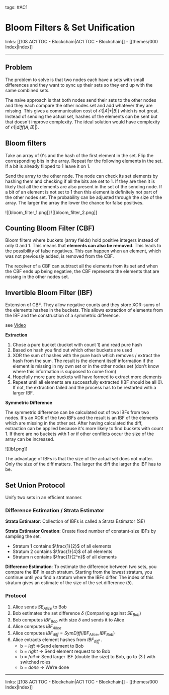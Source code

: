 tags: #AC1 

# Bloom Filters & Set Unification

links: [[108 AC1 TOC - Blockchain|AC1 TOC - Blockchain]] - [[themes/000 Index|Index]]

---

## Problem

The problem to solve is that two nodes each have a sets with small differences and they want to sync up their sets so they end up with the same combined sets.

The naive approach is that both nodes send their sets to the other nodes and they each compare the other nodes set and add whatever they are missing. This gives a communication cost of $\mathcal{O}(\vert {A} \vert + \vert {B} \vert)$ which is not great. Instead of sending the actual set, hashes of the elements can be sent but that doesn't improve complexity. The ideal solution would have complexity of $\mathcal{O}(\vert diff(A, B) \vert)$.

## Bloom filters

Take an array of 0's and the hash of the first element in the set. Flip the corresponding bits in the array. Repeat for the following elements in the set. If a bit is already flipped to 1 leave it on 1.

Send the array to the other node. The node can check its set elements by hashing them and checking if all the bits are set to 1. If they are then it is likely that all the elements are also present in the set of the sending node. If a bit of an element is not set to 1 then this element is definitely not part of the other nodes set. The probability can be adjusted through the size of the array. The larger the array the lower the chance for false positives.

![[bloom_filter_1.png]]
![[bloom_filter_2.png]]

## Counting Bloom Filter (CBF)

Bloom filters where buckets (array fields) hold positive integers instead of only 0 and 1. This means that **elements can also be removed**. This leads to the possibility of false negatives. This can happen when an element, which was not previously added, is removed from the CBF. 

The receiver of a CBF can subtract all the elements from its set and when the CBF ends up being negative, the CBF represents the elements that are missing in the other nodes set.

## Invertible Bloom Filter (IBF)

Extension of CBF. They allow negative counts and they store XOR-sums of the elements hashes in the buckets. This allows extraction of elements from the IBF and the construction of a symmetric difference.

see [Video](https://www.youtube.com/watch?v=YNbcXlllOBQ)

**Extraction**

1. Chose a pure bucket (bucket with count 1) and read pure hash
2. Based on hash you find out which other buckets are used
3. XOR the sum of hashes with the pure hash which removes / extract the hash from the sum. The result is the element itself information if the element is missing in my own set or in the other nodes set (don't know where this information is supposed to come from)
4. Hopefully more pure buckets will have formed to extract more elements
5. Repeat until all elements are successfully extracted (IBF should be all 0). If not, the extraction failed and the process has to be restarted with a larger IBF.

**Symmetric Difference**

The symmetric difference can be calculated out of two IBFs from two nodes. It's an XOR of the two IBFs and the result is an IBF of the elements which are missing in the other set. After having calculated the diff, extraction can be applied because it's more likely to find buckets with count 1. If there are no buckets with 1 or if other conflicts occur the size of the array can be increased.

![[ibf.png]]

The advantage of IBFs is that the size of the actual set does not matter. Only the size of the diff matters. The larger the diff the larger the IBF has to be.

## Set Union Protocol

Unify two sets in an efficient manner.

### Difference Estimation / Strata Estimator 

**Strata Estimator**: Collection of IBFs is called a Strata Estimator (SE)

**Strata Estimator Creation**: Create fixed number of constant-size IBFs by sampling the set.

* Stratum 1 contains $\frac{1}{2}$ of all elements
* Stratum 2 contains $\frac{1}{4}$ of all elements
* Stratum n contains $\frac{1}{2^n}$ of all elements

**Difference Estimation**: To estimate the difference between two sets, you compare the IBF in each stratum. Starting from the lowest stratum, you continue until you find a stratum where the IBFs differ. The index of this stratum gives an estimate of the size of the set difference ($δ$).

### Protocol

1. Alice sends $SE_{Alice}$ to Bob  
2. Bob estimates the set difference $δ$  (Comparing against $SE_{Bob}$)
3. Bob computes $IBF_{Bob}$ with size $δ$ and sends it to Alice 
4. Alice computes $IBF_{Alice}$  
5. Alice computes $IBF_{diff} = SymDiff (IBF_{Alice}, IBF_{Bob})$
6. Alice extracts element hashes from $IBF_{diff}$ . 
	* b = $left$ ⇒Send element to Bob
	* b = $right$ ⇒ Send element request to to Bob  
	* b = $fail$ ⇒ Send larger IBF (double the size) to Bob, go to (3.) with switched roles 
	* b = $done$ ⇒ We’re done

---
links: [[108 AC1 TOC - Blockchain|AC1 TOC - Blockchain]] - [[themes/000 Index|Index]]
